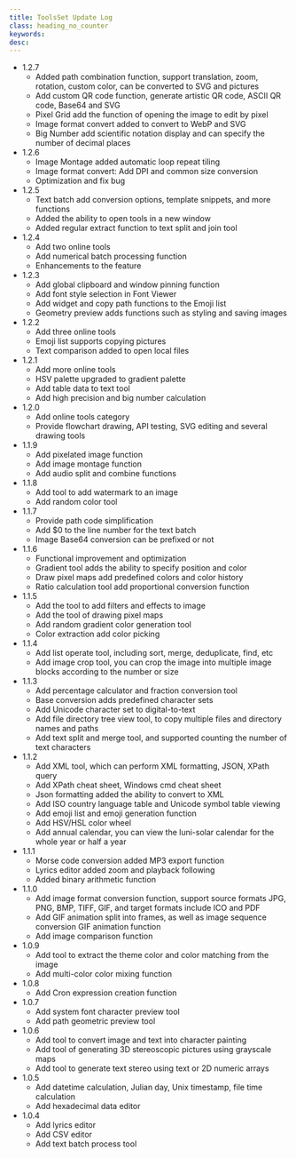 ```yaml
---
title: ToolsSet Update Log
class: heading_no_counter
keywords: 
desc: 
---
```


* 1.2.7
  * Added path combination function, support translation, zoom, rotation, custom color, can be converted to SVG and pictures
  * Add custom QR code function, generate artistic QR code, ASCII QR code, Base64 and SVG
  * Pixel Grid add the function of opening the image to edit by pixel
  * Image format convert added to convert to WebP and SVG
  * Big Number add scientific notation display and can specify the number of decimal places
* 1.2.6
  * Image Montage added automatic loop repeat tiling
  * Image format convert: Add DPI and common size conversion
  * Optimization and fix bug
* 1.2.5
  * Text batch add conversion options, template snippets, and more functions
  * Added the ability to open tools in a new window
  * Added regular extract function to text split and join tool
* 1.2.4
  * Add two online tools
  * Add numerical batch processing function
  * Enhancements to the feature
* 1.2.3
  * Add global clipboard and window pinning function
  * Add font style selection in Font Viewer 
  * Add widget and copy path functions to the Emoji list
  * Geometry preview adds functions such as styling and saving images
* 1.2.2
  * Add three online tools
  * Emoji list supports copying pictures
  * Text comparison added to open local files
* 1.2.1
  * Add more online tools
  * HSV palette upgraded to gradient palette
  * Add table data to text tool
  * Add high precision and big number calculation
* 1.2.0
  * Add online tools category
  * Provide flowchart drawing, API testing, SVG editing and several drawing tools
* 1.1.9
  * Add pixelated image function
  * Add image montage function
  * Add audio split and combine functions
* 1.1.8
  * Add tool to add watermark to an image
  * Add random color tool
* 1.1.7
  * Provide path code simplification
  * Add $0 to the line number for the text batch
  * Image Base64 conversion can be prefixed or not
* 1.1.6
  * Functional improvement and optimization
  * Gradient tool adds the ability to specify position and color
  * Draw pixel maps add predefined colors and color history
  * Ratio calculation tool add proportional conversion function 
* 1.1.5
  * Add the tool to add filters and effects to image
  * Add the tool of drawing pixel maps
  * Add random gradient color generation tool
  * Color extraction add color picking
* 1.1.4
  * Add list operate tool, including sort, merge, deduplicate, find, etc
  * Add image crop tool, you can crop the image into multiple image blocks according to the number or size
* 1.1.3
  * Add percentage calculator and fraction conversion tool
  * Base conversion adds predefined character sets
  * Add Unicode character set to digital-to-text
  * Add file directory tree view tool, to copy multiple files and directory names and paths
  * Add text split and merge tool, and supported counting the number of text characters
* 1.1.2
  * Add XML tool, which can perform XML formatting, JSON, XPath query
  * Add XPath cheat sheet, Windows cmd cheat sheet
  * Json formatting added the ability to convert to XML
  * Add ISO country language table and Unicode symbol table viewing
  * Add emoji list and emoji generation function
  * Add HSV/HSL color wheel
  * Add annual calendar, you can view the luni-solar calendar for the whole year or half a year
* 1.1.1
  * Morse code conversion added MP3 export function
  * Lyrics editor added zoom and playback following
  * Added binary arithmetic function
* 1.1.0
  * Add image format conversion function, support source formats JPG, PNG, BMP, TIFF, GIF, and target formats include ICO and PDF
  * Add GIF animation split into frames, as well as image sequence conversion GIF animation function
  * Add image comparison function
* 1.0.9
  * Add tool to extract the theme color and color matching from the image
  * Add multi-color color mixing function
* 1.0.8
  * Add Cron expression creation function
* 1.0.7
  * Add system font character preview tool
  * Add path geometric preview tool
* 1.0.6
  * Add tool to convert image and text into character painting
  * Add tool of generating 3D stereoscopic pictures using grayscale maps
  * Add tool to generate text stereo using text or 2D numeric arrays
* 1.0.5
  * Add datetime calculation, Julian day, Unix timestamp, file time calculation
  * Add hexadecimal data editor
* 1.0.4
  * Add lyrics editor
  * Add CSV editor
  * Add text batch process tool